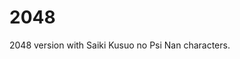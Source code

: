 # 2048
<!---[![Build Status](https://travis-ci.org/starsep/2048.svg?branch=master)](https://travis-ci.org/starsep/2048)-->

2048 version with Saiki Kusuo no Psi Nan characters.
